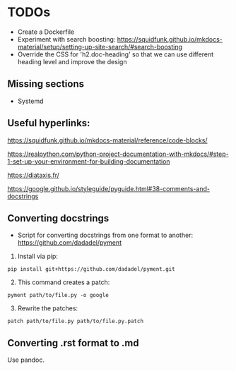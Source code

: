# TODOs

- Create a Dockerfile
- Experiment with search boosting: https://squidfunk.github.io/mkdocs-material/setup/setting-up-site-search/#search-boosting
- Override the CSS for 'h2.doc-heading' so that we can use different heading level and improve the design

## Missing sections

- Systemd




## Useful hyperlinks:

https://squidfunk.github.io/mkdocs-material/reference/code-blocks/

https://realpython.com/python-project-documentation-with-mkdocs/#step-1-set-up-your-environment-for-building-documentation

https://diataxis.fr/

https://google.github.io/styleguide/pyguide.html#38-comments-and-docstrings

## Converting docstrings

- Script for converting docstrings from one format to another: https://github.com/dadadel/pyment

1. Install via pip:
```
pip install git+https://github.com/dadadel/pyment.git
```

2. This command creates a patch:
```
pyment path/to/file.py -o google
```
3. Rewrite the patches:
```
patch path/to/file.py path/to/file.py.patch
```

## Converting .rst format to .md

Use pandoc.


